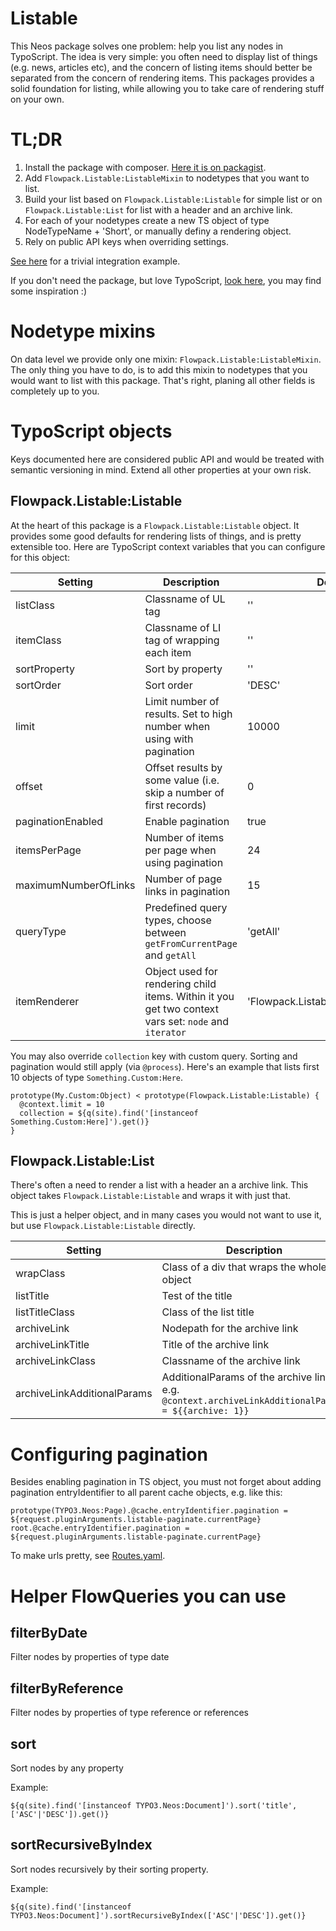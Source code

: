 # Listable

This Neos package solves one problem: help you list any nodes in TypoScript.
The idea is very simple: you often need to display list of things (e.g. news, articles etc), and the concern of listing items should better be separated from the concern of rendering items. This packages provides a solid foundation for listing, while allowing you to take care of rendering stuff on your own.

# TL;DR

1. Install the package with composer. [Here it is on packagist](https://packagist.org/packages/flowpack/listable).
2. Add `Flowpack.Listable:ListableMixin` to nodetypes that you want to list.
2. Build your list based on `Flowpack.Listable:Listable` for simple list or on `Flowpack.Listable:List` for list with a header and an archive link.
3. For each of your nodetypes create a new TS object of type NodeTypeName + 'Short', or manually definy a rendering object.
4. Rely on public API keys when overriding settings.

[See here](https://github.com/sfi-ru/KateheoDistr/blob/master/Packages/Sites/Sfi.Kateheo/Resources/Private/TypoScript/NodeTypes/PageMain.ts2#L5) for a trivial integration example.

If you don't need the package, but love TypoScript, [look here](https://github.com/Flowpack/Flowpack.Listable/blob/master/Resources/Private/TypoScript/Api.ts2), you may find some inspiration :)

# Nodetype mixins

On data level we provide only one mixin: `Flowpack.Listable:ListableMixin`. The only thing you have to do, is to add this mixin to nodetypes that you would want to list with this package. That's right, planing all other fields is completely up to you.

# TypoScript objects

Keys documented here are considered public API and would be treated with semantic versioning in mind. Extend all other properties at your own risk.

## Flowpack.Listable:Listable

At the heart of this package is a `Flowpack.Listable:Listable` object. It provides some good defaults for rendering lists of things, and is pretty extensible too. Here are TypoScript context variables that you can configure for this object:

| Setting | Description | Defaults |
|---------|-------------|----------|
| listClass | Classname of UL tag | '' |
| itemClass | Classname of LI tag of wrapping each item | '' |
| sortProperty | Sort by property | '' |
| sortOrder | Sort order | 'DESC' |
| limit | Limit number of results. Set to high number when using with pagination | 10000 |
| offset | Offset results by some value (i.e. skip a number of first records) | 0 |
| paginationEnabled | Enable pagination | true |
| itemsPerPage | Number of items per page when using pagination | 24 |
| maximumNumberOfLinks | Number of page links in pagination | 15 |
| queryType | Predefined query types, choose between `getFromCurrentPage` and `getAll` | 'getAll' |
| itemRenderer | Object used for rendering child items. Within it you get two context vars set: `node` and `iterator` | 'Flowpack.Listable:ContentCaseShort' |

You may also override `collection` key with custom query. Sorting and pagination would still apply (via `@process`). Here's an example that lists first 10 objects of type `Something.Custom:Here`.

```
prototype(My.Custom:Object) < prototype(Flowpack.Listable:Listable) {
  @context.limit = 10
  collection = ${q(site).find('[instanceof Something.Custom:Here]').get()}
}
```

## Flowpack.Listable:List

There's often a need to render a list with a header an a archive link.
This object takes `Flowpack.Listable:Listable` and wraps it with just that.

This is just a helper object, and in many cases you would not want to use it,
but use `Flowpack.Listable:Listable` directly.

| Setting | Description | Defaults |
|---------|-------------|----------|
| wrapClass | Class of a div that wraps the whole object | '' |
| listTitle | Test of the title | '' |
| listTitleClass | Class of the list title | '' |
| archiveLink | Nodepath for the archive link | '' |
| archiveLinkTitle | Title of the archive link | '' |
| archiveLinkClass | Classname of the archive link | '' |
| archiveLinkAdditionalParams | AdditionalParams of the archive link, e.g. `@context.archiveLinkAdditionalParams = ${{archive: 1}}` | {} |

# Configuring pagination

Besides enabling pagination in TS object, you must not forget about adding pagination entryIdentifier to all parent cache objects, e.g. like this:

```
prototype(TYPO3.Neos:Page).@cache.entryIdentifier.pagination = ${request.pluginArguments.listable-paginate.currentPage}
root.@cache.entryIdentifier.pagination = ${request.pluginArguments.listable-paginate.currentPage}
```

To make urls pretty, see [Routes.yaml](https://github.com/flowpack/Flowpack.Listable/blob/master/Configuration/Routes.yaml).

# Helper FlowQueries you can use

## filterByDate

Filter nodes by properties of type date

## filterByReference

Filter nodes by properties of type reference or references

## sort

Sort nodes by any property  

Example:

    ${q(site).find('[instanceof TYPO3.Neos:Document]').sort('title', ['ASC'|'DESC']).get()}

## sortRecursiveByIndex

Sort nodes recursively by their sorting property.

Example:

    ${q(site).find('[instanceof TYPO3.Neos:Document]').sortRecursiveByIndex(['ASC'|'DESC']).get()}
